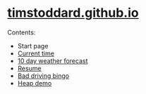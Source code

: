 # [timstoddard.github.io](https://timstoddard.github.io)

Contents:

 * Start page
 * [Current time](https://timstoddard.github.io/time)
 * [10 day weather forecast](https://timstoddard.github.io/forecast)
 * [Resume](https://timstoddard.github.io/resume)
 * [Bad driving bingo](https://timstoddard.github.io/bingo)
 * [Heap demo](https://timstoddard.github.io/heap)